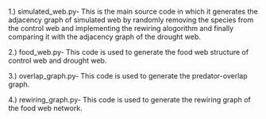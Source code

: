 1.) simulated_web.py- This is the main source code in which it generates the adjacency graph of simulated web by randomly removing the species from the control web and     implementing the rewiring alogorithm and finally comparing it with the adjacency graph of the drought web.

2.) food_web.py- This code is used to generate the food web structure of control web and drought web.

3.) overlap_graph.py- This code is used to generate the predator-overlap graph.

4.) rewiring_graph.py- This code is used to generate the rewiring graph of the food web network.
